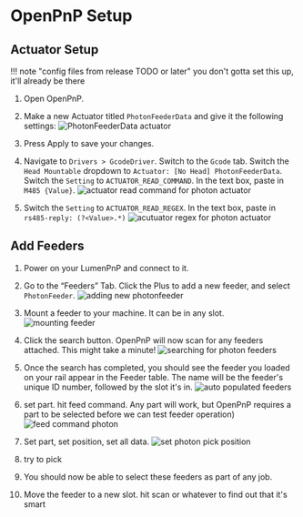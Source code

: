 # OpenPnP Setup

## Actuator Setup

!!! note "config files from release TODO or later"
    you don't gotta set this up, it'll already be there

1. Open OpenPnP.
2. Make a new Actuator titled `PhotonFeederData` and give it the following settings:
   ![PhotonFeederData actuator](img/photon-actuator.png)
3. Press Apply to save your changes.
4. Navigate to `Drivers > GcodeDriver`. Switch to the `Gcode` tab. Switch the `Head Mountable` dropdown to `Actuator: [No Head] PhotonFeederData`. Switch the `Setting` to `ACTUATOR_READ_COMMAND`. In the text box, paste in `M485 {Value}`.
   ![actuator read command for photon actuator](img/actuator-read-data.png)

5.  Switch the `Setting` to `ACTUATOR_READ_REGEX`. In the text box, paste in `rs485-reply: (?<Value>.*)`
   ![acutuator regex for photon actuator](img/photon-read-regex-data.png)

## Add Feeders

1. Power on your LumenPnP and connect to it.
   
2. Go to the “Feeders” Tab. Click the Plus to add a new feeder, and select `PhotonFeeder`.
   ![adding new photonfeeder](img/new-photon-feeder.png)

1. Mount a feeder to your machine. It can be in any slot.
   ![mounting feeder](../4-mounting/img/mounting.gif)

2. Click the search button. OpenPnP will now scan for any feeders attached. This might take a minute!
   ![searching for photon feeders](img/photon-scan.png)

3. Once the search has completed, you should see the feeder you loaded on your rail appear in the Feeder table. The name will be the feeder's unique ID number, followed by the slot it's in.
   ![auto populated feeders](img/auto-populated-feeders.png)

4. set part. hit feed command. Any part will work, but OpenPnP requires a part to be selected before we can test feeder operation)
   ![feed command photon](img/feed-photon-feeder.png)

5. Set part, set position, set all data.
   ![set photon pick position](img/pick-position.png)

6. try to pick

7.  You should now be able to select these feeders as part of any job.

8. Move the feeder to a new slot. hit scan or whatever to find out that it's smart
